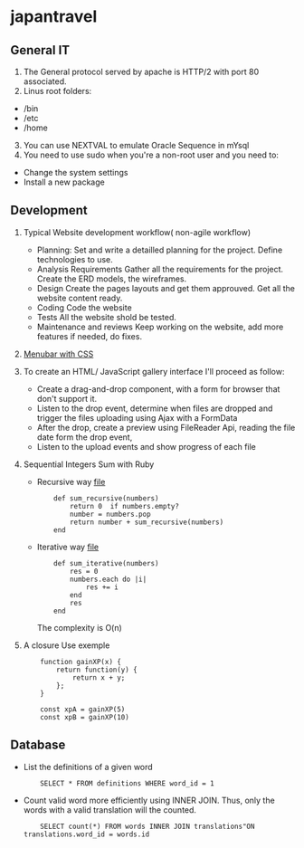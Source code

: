 # japantravel
## General IT
1. The General protocol served by apache is HTTP/2 with port 80 associated.
2. Linus root folders:
- /bin
- /etc
- /home
3. You can use NEXTVAL to emulate Oracle Sequence in mYsql
4. You need to use sudo when you're a non-root user and you need to:
- Change the system settings
- Install a new package

## Development
1. Typical Website development workflow( non-agile workflow)
    - Planning: 
        Set and write a detailled planning for the project. Define technologies to use.
    - Analysis Requirements
        Gather all the requirements for the project. Create the ERD models, the wireframes.
    - Design
        Create the pages layouts and get them approuved. Get all the website content ready.
    - Coding
        Code the website
    - Tests
        All the website shold be tested.
    - Maintenance and reviews
        Keep working on the website, add more features if needed, do fixes.

2. [Menubar with CSS](menubar.css)
3. To create an HTML/ JavaScript gallery interface I'll proceed as follow:
    -  Create a drag-and-drop component, with a form for browser that don't support it.
    - Listen to the drop event, determine when files are dropped and trigger the files uploading using Ajax with a FormData
    - After the drop, create a preview using FileReader Api, reading the file date form the drop event,
    - Listen to the upload events and show progress of each file
4. Sequential Integers Sum with Ruby
    - Recursive way [file](sum.rb)
        ```
            def sum_recursive(numbers)
                return 0  if numbers.empty?
                number = numbers.pop
                return number + sum_recursive(numbers)
            end

        ```
    - Iterative way [file](sum.rb)
        ```
            def sum_iterative(numbers)
                res = 0
                numbers.each do |i|
                    res += i
                end
                res
            end
        ```
        The complexity is O(n)
5. A closure Use exemple
    ```
        function gainXP(x) {
            return function(y) {
                return x + y;
            };
        }

        const xpA = gainXP(5)
        const xpB = gainXP(10)
    ```

## Database
- List the definitions of a given word
    ```
        SELECT * FROM definitions WHERE word_id = 1
    ```
- Count valid word more efficiently using  INNER JOIN. Thus, only the words with a valid translation will the counted.
    ```
        SELECT count(*) FROM words INNER JOIN translations"ON translations.word_id = words.id
    ```